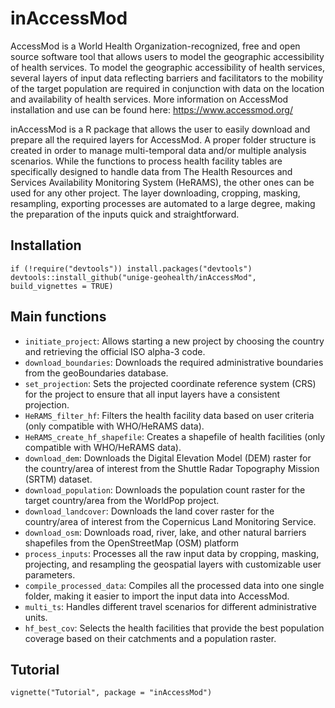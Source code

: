 # inAccessMod
AccessMod is a World Health Organization-recognized, free and open source software tool that allows users to model the geographic accessibility of health services. To model the geographic accessibility of health services, several layers of input data reflecting barriers and facilitators to the mobility of the target population are required in conjunction with data on the location and availability of health services. More information on AccessMod installation and use can be found here: https://www.accessmod.org/ 

inAccessMod is a R package that allows the user to easily download and prepare all the required layers for AccessMod. A proper folder structure is created in order 
to manage multi-temporal data and/or multiple analysis scenarios. While the functions to process health facility tables are specifically designed to handle data
from The Health Resources and Services Availability Monitoring System (HeRAMS), the other ones can be used for any other project. The layer downloading, cropping, 
masking, resampling, exporting processes are automated to a large degree, making the preparation of the inputs quick and straightforward. 

## Installation
```
if (!require("devtools")) install.packages("devtools")
devtools::install_github("unige-geohealth/inAccessMod", build_vignettes = TRUE)
```

## Main functions
* `initiate_project`: Allows starting a new project by choosing the country and retrieving the official ISO alpha-3 code.
* `download_boundaries`: Downloads the required administrative boundaries from the geoBoundaries database.
* `set_projection`: Sets the projected coordinate reference system (CRS) for the project to ensure that all input layers have a consistent projection.
* `HeRAMS_filter_hf`: Filters the health facility data based on user criteria (only compatible with WHO/HeRAMS data).
* `HeRAMS_create_hf_shapefile`: Creates a shapefile of health facilities (only compatible with WHO/HeRAMS data).
* `download_dem`: Downloads the Digital Elevation Model (DEM) raster for the country/area of interest from the Shuttle Radar Topography Mission (SRTM) dataset.
* `download_population`: Downloads the population count raster for the target country/area from the WorldPop project.
* `download_landcover`: Downloads the land cover raster for the country/area of interest from the Copernicus Land Monitoring Service.
* `download_osm`: Downloads road, river, lake, and other natural barriers shapefiles from the OpenStreetMap (OSM) platform
* `process_inputs`: Processes all the raw input data by cropping, masking, projecting, and resampling the geospatial layers with customizable user parameters.
* `compile_processed_data`: Compiles all the processed data into one single folder, making it easier to import the input data into AccessMod.
* `multi_ts`: Handles different travel scenarios for different administrative units.
* `hf_best_cov`: Selects the health facilities that provide the best population coverage based on their catchments and a population raster.

## Tutorial
```
vignette("Tutorial", package = "inAccessMod") 
```

